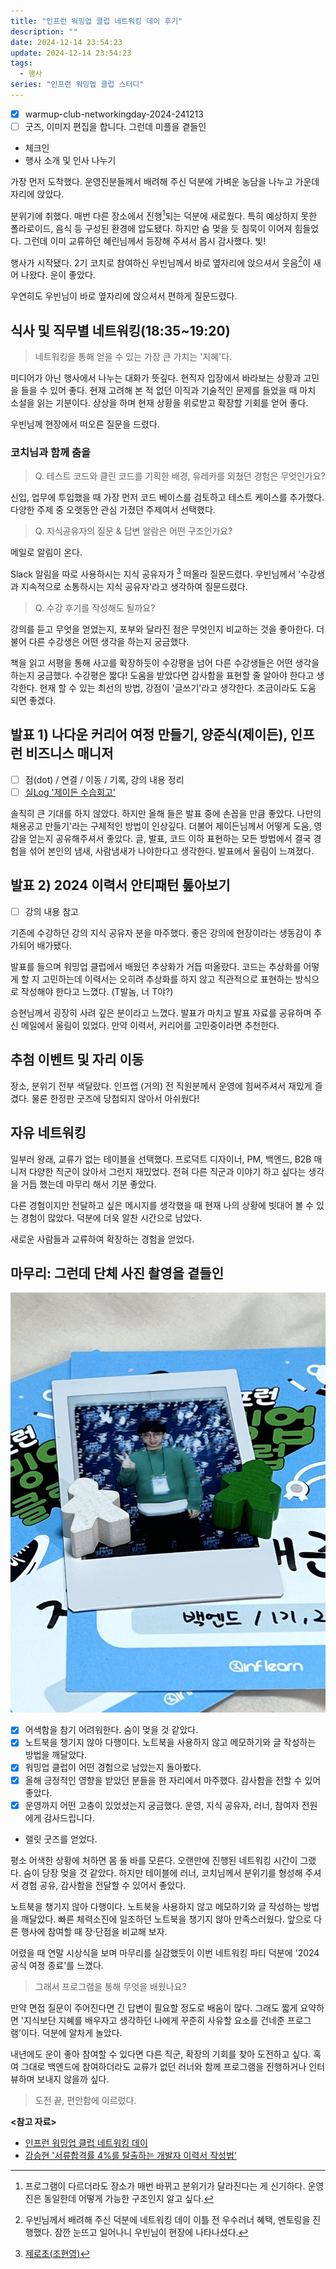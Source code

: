 ```yaml
---
title: "인프런 워밍업 클럽 네트워킹 데이 후기"
description: ""
date: 2024-12-14 23:54:23
update: 2024-12-14 23:54:23
tags:
  - 행사
series: "인프런 워밍업 클럽 스터디" 
---
```


- [x] warmup-club-networkingday-2024-241213
- [ ] 굿즈, 이미지 편집을 합니다. 그런데 미플을 곁들인

- 체크인
- 행사 소개 및 인사 나누기

가장 먼저 도착했다. 운영진분들께서 배려해 주신 덕분에 가벼운 농담을 나누고 가운데 자리에 앉았다.

분위기에 취했다. 매번 다른 장소에서 진행[^1]되는 덕분에 새로웠다. 특히 예상하지 못한 폴라로이드, 음식 등 구성된 환경에 압도됐다.
하지만 숨 멎을 듯 침묵이 이어져 힘들었다. 그런데 이미 교류하던 혜린님께서 등장해 주셔서 몹시 감사했다. 빛!

행사가 시작됐다. 2기 코치로 참여하신 우빈님께서 바로 옆자리에 앉으셔서 웃음[^2]이 새어 나왔다. 운이 좋았다.

우연히도 우빈님이 바로 옆자리에 앉으셔서 편하게 질문드렸다.

## 식사 및 직무별 네트워킹(18:35~19:20)

> 네트워킹을 통해 얻을 수 있는 가장 큰 가치는 '지혜'다.

미디어가 아닌 행사에서 나누는 대화가 뜻깊다. 현직자 입장에서 바라보는 상황과 고민을 들을 수 있어 좋다. 현재 고려해 본 적 없던 이직과 기술적인 문제를 들었을 때
마치 소설을 읽는 기분이다. 상상을 하며 현재 상황을 위로받고 확장할 기회를 얻어 좋다.

우빈님께 현장에서 떠오른 질문을 드렸다.

### 코치님과 함께 춤을

> Q. 테스트 코드와 클린 코드를 기획한 배경, 유레카를 외쳤던 경험은 무엇인가요?

신입, 업무에 투입했을 때 가장 먼저 코드 베이스를 검토하고 테스트 케이스를 추가했다. 다양한 주제 중 오랫동안 관심 가졌던 주제여서 선택했다.

> Q. 지식공유자의 질문 & 답변 알람은 어떤 구조인가요?

메일로 알림이 온다.

Slack 알림을 따로 사용하시는 지식 공유자가 [^3] 떠올라 질문드렸다. 우빈님께서 '수강생과 지속적으로 소통하시는 지식 공유자'라고 생각하여 질문드렸다.

> Q. 수강 후기를 작성해도 될까요?

강의를 듣고 무엇을 얻었는지, 포부와 달라진 점은 무엇인지 비교하는 것을 좋아한다. 더불어 다른 수강생은 어떤 생각을 하는지 궁금했다.

책을 읽고 서평을 통해 사고를 확장하듯이 수강평을 넘어 다른 수강생들은 어떤 생각을 하는지 궁금했다. 수강평은 짧다! 도움을 받았다면 감사함을 표현할 줄 알아야 한다고 생각한다.
현재 할 수 있는 최선의 방법, 강점이 '글쓰기'라고 생각한다. 조금이라도 도움 되면 좋겠다.

## 발표 1) 나다운 커리어 여정 만들기, 양준식(제이든), 인프런 비즈니스 매니저

- [ ] 점(dot) / 연결 / 이동 / 기록, 강의 내용 정리
- [ ] [실Log '제이든 수습회고'](https://doc.clickup.com/d/3gfz7-5843/log/3gfz7-964996/%EC%A0%9C%EC%9D%B4%EB%93%A0%EC%9D%98-%EC%88%98%EC%8A%B5%ED%9A%8C%EA%B3%A0)

솔직히 큰 기대를 하지 않았다. 하지만 올해 들은 발표 중에 손꼽을 만큼 좋았다. 나만의 채용공고 만들기'라는 구체적인 방법이 인상깊다. 더불어 제이든님께서 어떻게 도움, 영감을 얻는지 공유해주셔서 좋았다. 글,
발표, 코드 이하 표현하는 모든 방법에서 결국 경험을 섞어 본인의 냄새, 사람냄새가 나야한다고 생각한다. 발표에서 울림이 느껴졌다.

## 발표 2) 2024 이력서 안티패턴 톺아보기

- [ ] 강의 내용 참고

기존에 수강하던 강의 지식 공유자 분을 마주했다. 좋은 강의에 현장이라는 생동감이 추가되어 배가됐다.

발표를 들으며 워밍업 클럽에서 배웠던 추상화가 거듭 떠올랐다. 코드는 추상화를 어떻게 할 지 고민하는데 이력서는 오히려 추상화를 하지 않고 직관적으로 표현하는 방식으로 작성해야 한다고 느꼈다. (T발놈, 너 T야?)

승현님께서 굉장히 사려 깊은 분이라고 느꼈다. 발표가 마치고 발표 자료를 공유하며 주신 메일에서 울림이 있었다. 만약 이력서, 커리어를 고민중이라면 추천한다.

## 추첨 이벤트 및 자리 이동

장소, 분위기 전부 색달랐다. 인프랩 (거의) 전 직원분께서 운영에 힘써주셔서 재밌게 즐겼다. 물론 한정판 굿즈에 당첨되지 않아서 아쉬웠다!

## 자유 네트워킹

일부러 왕래, 교류가 없는 테이블을 선택했다. 프로덕트 디자이너, PM, 백엔드, B2B 매니저 다양한 직군이 앉아서 그런지 재밌었다. 전혀 다른 직군과 이야기 하고 싶다는 생각을 거듭 했는데 마무리 해서 기분
좋았다.

다른 경험이지만 전달하고 싶은 메시지를 생각했을 때 현재 나의 상황에 빗대어 볼 수 있는 경험이 많았다. 덕분에 더욱 알찬 시간으로 남았다.

새로운 사람들과 교류하여 확장하는 경험을 얻었다.

## 마무리: 그런데 단체 사진 촬영을 곁들인

![워밍업 클럽 2024 <출처: 장태근블로그>](inflearn-warmup-club-networkingday-2024.jpeg)

- [x] 어색함을 참기 어려워한다. 숨이 멎을 것 같았다.
- [x] 노트북을 챙기지 않아 다행이다. 노트북을 사용하지 않고 메모하기와 글 작성하는 방법을 깨달았다.
- [x] 워밍업 클럽이 어떤 경험으로 남았는지 돌아봤다.
- [x] 올해 긍정적인 영향을 받았던 분들을 한 자리에서 마주했다. 감사함을 전할 수 있어 좋았다.
- [x] 운영까지 어떤 고충이 있었셨는지 궁금했다. 운영, 지식 공유자, 러너, 참여자 전원에게 감사드립니다.
- 랠릿 굿즈를 얻었다.

평소 어색한 상황에 처하면 몸 둘 바를 모른다. 오랜만에 진행된 네트워킹 시간이 그랬다. 숨이 당장 멎을 것 같았다. 하지만 테이블에 러너, 코치님께서 분위기를 형성해 주셔서
경험 공유, 감사함을 전달할 수 있어서 좋았다.

노트북을 챙기지 않아 다행이다. 노트북을 사용하지 않고 메모하기와 글 작성하는 방법을 깨달았다. 빠른 체력소진에 일조하던 노트북을 챙기지 않아 만족스러웠다.
앞으로 다른 행사에 참여할 때 장·단점을 비교해 보자.

어렸을 때 연말 시상식을 보며 마무리를 실감했듯이 이번 네트워킹 파티 덕분에 '2024 공식 여정 종료'를 느꼈다.

> 그래서 프로그램을 통해 무엇을 배웠나요?

만약 면접 질문이 주어진다면 긴 답변이 필요할 정도로 배움이 많다. 그래도 짧게 요약하면 '지식보단 지혜를 배우자고 생각하던 나에게 꾸준히 사유할 요소를 건네준 프로그램'이다.
덕분에 알차게 놀았다.

내년에도 운이 좋아 참여할 수 있다면 다른 직군, 확장의 기회를 찾아 도전하고 싶다. 혹여 그대로 백엔드에 참여하더라도 교류가 없던 러너와 함께 프로그램을 진행하거나
인터뷰하며 보내지 않을까 싶다.

> 도전 끝, 편안함에 이르렀다.

**<참고 자료>**

- [인프런 워밍업 클럽 네트워킹 데이](https://inf.run/92Mpr)
- [강승현 '서류합격률 4%를 탈출하는 개발자 이력서 작성법'](https://inf.run/6neUh)

[^1]: 프로그램이 다르더라도 장소가 매번 바뀌고 분위기가 달라진다는 게 신기하다. 운영진은 동일한데 어떻게 가능한 구조인지 알고 싶다.
[^2]: 우빈님께서 배려해 주신 덕분에 네트워킹 데이 이틀 전 우수러너 혜택, 멘토링을 진행했다. 잠깐 눈뜨고 일어나니 우빈님이 현장에 나타나셨다.
[^3]: [제로초(조현영)](https://www.inflearn.com/users/14793/@zerocho?srsltid=AfmBOorcxZBiBHK7hTFILD19O8V8359AQNfzUBx7rISSuJTXHHLkoI9C)
